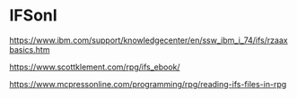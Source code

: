 # IFSonI
https://www.ibm.com/support/knowledgecenter/en/ssw_ibm_i_74/ifs/rzaaxbasics.htm

https://www.scottklement.com/rpg/ifs_ebook/

https://www.mcpressonline.com/programming/rpg/reading-ifs-files-in-rpg
